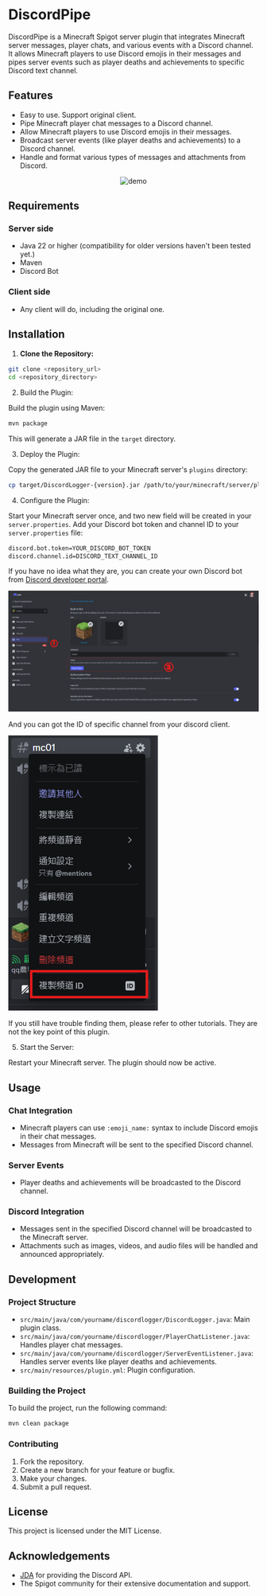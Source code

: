# DiscordPipe

DiscordPipe is a Minecraft Spigot server plugin that integrates Minecraft server messages, player chats, and various events with a Discord channel. It allows Minecraft players to use Discord emojis in their messages and pipes server events such as player deaths and achievements to specific Discord text channel.

## Features

- Easy to use. Support original client.
- Pipe Minecraft player chat messages to a Discord channel.
- Allow Minecraft players to use Discord emojis in their messages.
- Broadcast server events (like player deaths and achievements) to a Discord channel.
- Handle and format various types of messages and attachments from Discord.

<center>

![demo](./img/demo.gif)

</center>

## Requirements

### Server side

- Java 22 or higher (compatibility for older versions haven't been tested yet.)
- Maven
- Discord Bot

### Client side
 - Any client will do, including the original one.

## Installation

1. **Clone the Repository:**

```sh
git clone <repository_url>
cd <repository_directory>
```

2. Build the Plugin:

Build the plugin using Maven:  

```sh
mvn package
```

This will generate a JAR file in the `target` directory.  

3. Deploy the Plugin:

Copy the generated JAR file to your Minecraft server's `plugins` directory:  

```sh
cp target/DiscordLogger-{version}.jar /path/to/your/minecraft/server/plugins/
```

4. Configure the Plugin:

Start your Minecraft server once, and two new field will be created in your `server.properties`. Add your Discord bot token and channel ID to your `server.properties` file:

```properties
discord.bot.token=YOUR_DISCORD_BOT_TOKEN
discord.channel.id=DISCORD_TEXT_CHANNEL_ID
```

If you have no idea what they are, you can create your own Discord bot from [Discord developer portal](https://discord.com/developers/applications).  

![DDP](./img/discord_developer_portal.png)  

And you can got the ID of specific channel from your discord client.  

![channelID](./img/discord_channel_id.png)  

If you still have trouble finding them, please refer to other tutorials. They are not the key point of this plugin.  

5. Start the Server:

Restart your Minecraft server. The plugin should now be active.

## Usage

### Chat Integration

 - Minecraft players can use `:emoji_name:` syntax to include Discord emojis in their chat messages.
 - Messages from Minecraft will be sent to the specified Discord channel.

### Server Events

 - Player deaths and achievements will be broadcasted to the Discord channel.

### Discord Integration

 - Messages sent in the specified Discord channel will be broadcasted to the Minecraft server.
 - Attachments such as images, videos, and audio files will be handled and announced appropriately.

## Development

### Project Structure

 - `src/main/java/com/yourname/discordlogger/DiscordLogger.java`: Main plugin class.
 - `src/main/java/com/yourname/discordlogger/PlayerChatListener.java`: Handles player chat messages.
 - `src/main/java/com/yourname/discordlogger/ServerEventListener.java`: Handles server events like player deaths and achievements.
 - `src/main/resources/plugin.yml`: Plugin configuration.

### Building the Project

To build the project, run the following command:

```sh
mvn clean package
```

### Contributing

 1. Fork the repository.
 2. Create a new branch for your feature or bugfix.
 3. Make your changes.
 4. Submit a pull request.

## License
This project is licensed under the MIT License.

## Acknowledgements
 - [JDA](https://github.com/discord-jda/JDA) for providing the Discord API.
 - The Spigot community for their extensive documentation and support.